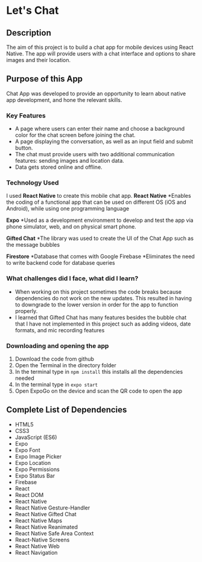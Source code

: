 # Let's Chat

## Description

The aim of this project is to build a chat app for mobile devices using React Native. The app will provide users with a chat interface and options to share images and their location.

## Purpose of this App

Chat App was developed to provide an opportunity to learn about native app development, and hone the relevant skills.


### Key Features
* A page where users can enter their name and choose a background color for the chat screen before joining the chat.
* A page displaying the conversation, as well as an input field and submit button.
* The chat must provide users with two additional communication features: sending images
and location data.
* Data gets stored online and offline.

### Technology Used

I used **React Native** to create this mobile chat app. 
**React Native**
*Enables the coding of a functional app that can be used on different OS (iOS and Android), while using one programming language


**Expo**
*Used as a development environment to develop and test the app via phone simulator, web, and on physical smart phone.

**Gifted Chat**
*The library was used to create the UI of the Chat App such as the message bubbles

**Firestore**
*Database that comes with Google Firebase
*Eliminates the need to write backend code for database queries

### What challenges did I face, what did I learn?
* When working on this project sometimes the code breaks because dependencies do not work on the new updates. This resulted in having to downgrade to the lower version in order for the app to function properly. 
* I learned that Gifted Chat has many features besides the bubble chat that I have not implemented in this project such as adding videos, date formats, and mic recording features

### Downloading and opening the app
1. Download the code from github
2. Open the Terminal in the directory folder 
3. In the terminal type in ```npm install``` this installs all the dependencies needed
4. In the terminal type in ```expo start``` 
5. Open ExpoGo on the device and scan the QR code to open the app

## Complete List of Dependencies

- HTML5
- CSS3
- JavaScript (ES6)
- Expo
- Expo Font
- Expo Image Picker
- Expo Location
- Expo Permissions
- Expo Status Bar
- Firebase
- React
- React DOM
- React Native
- React Native Gesture-Handler
- React Native Gifted Chat
- React Native Maps
- React Native Reanimated
- React Native Safe Area Context
- React-Native Screens
- React Native Web
- React Navigation
